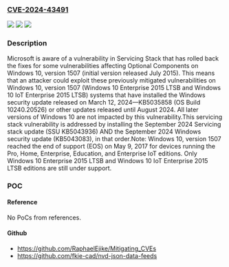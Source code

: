 ### [CVE-2024-43491](https://cve.mitre.org/cgi-bin/cvename.cgi?name=CVE-2024-43491)
![](https://img.shields.io/static/v1?label=Product&message=Windows%2010%20Version%201507&color=blue)
![](https://img.shields.io/static/v1?label=Version&message=10.0.0%3C%2010.0.10240.20766%20&color=brighgreen)
![](https://img.shields.io/static/v1?label=Vulnerability&message=CWE-416%3A%20Use%20After%20Free&color=brighgreen)

### Description

Microsoft is aware of a vulnerability in Servicing Stack that has rolled back the fixes for some vulnerabilities affecting Optional Components on Windows 10, version 1507 (initial version released July 2015). This means that an attacker could exploit these previously mitigated vulnerabilities on Windows 10, version 1507 (Windows 10 Enterprise 2015 LTSB and Windows 10 IoT Enterprise 2015 LTSB) systems that have installed the Windows security update released on March 12, 2024—KB5035858 (OS Build 10240.20526) or other updates released until August 2024. All later versions of Windows 10 are not impacted by this vulnerability.This servicing stack vulnerability is addressed by installing the September 2024 Servicing stack update (SSU KB5043936) AND the September 2024 Windows security update (KB5043083), in that order.Note: Windows 10, version 1507 reached the end of support (EOS) on May 9, 2017 for devices running the Pro, Home, Enterprise, Education, and Enterprise IoT editions. Only Windows 10 Enterprise 2015 LTSB and Windows 10 IoT Enterprise 2015 LTSB editions are still under support.

### POC

#### Reference
No PoCs from references.

#### Github
- https://github.com/RaphaelEjike/Mitigating_CVEs
- https://github.com/fkie-cad/nvd-json-data-feeds

